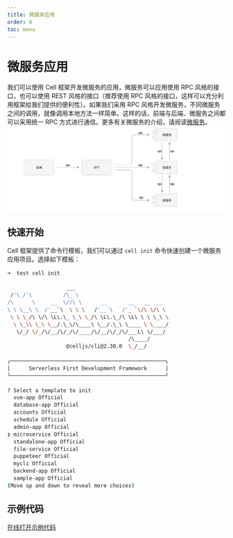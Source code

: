 ```yaml
---
title: 微服务应用
order: 6
toc: menu
---
```


# 微服务应用

我们可以使用 Cell 框架开发微服务的应用，微服务可以应用使用 RPC 风格的接口，也可以使用 REST 风格的接口（推荐使用 RPC 风格的接口，这样可以充分利用框架给我们提供的便利性）。如果我们采用 RPC 风格开发微服务，不同微服务之间的调用，就像调用本地方法一样简单。这样的话，前端与后端、微服务之间都可以采用统一 RPC 方式进行通信。更多有关微服务的介绍，请阅读[微服务](https://cell.cellbang.com/dev/%E5%BE%AE%E6%9C%8D%E5%8A%A1)。
![微服务架构图.svg](../../public/images/mics.png)


## 快速开始


Cell 框架提供了命令行模板，我们可以通过 `cell init` 命令快速创建一个微服务应用项目。选择如下模板：
```bash
➜  test cell init

                   ___
 /'\_/`\          /\_ \
/\      \     __  \//\ \      __       __   __  __
\ \ \__\ \  /'__`\  \ \ \   /'__`\   /'_ `\/\ \/\ \
 \ \ \_/\ \/\ \L\.\_ \_\ \_/\ \L\.\_/\ \L\ \ \ \_\ \
  \ \_\\ \_\ \__/.\_\/\____\ \__/.\_\ \____ \ \____/
   \/_/ \/_/\/__/\/_/\/____/\/__/\/_/\/___L\ \/___/
                                       /\____/
                   @celljs/cli@2.30.0  \_/__/

╭──────────────────────────────────────────────────╮
│      Serverless First Development Framework      │
╰──────────────────────────────────────────────────╯

? Select a template to init
  vue-app Official
  database-app Official
  accounts Official
  schedule Official
  admin-app Official
❯ microservice Official
  standalone-app Official
  file-service Official
  puppeteer Official
  mycli Official
  backend-app Official
  sample-app Official
(Move up and down to reveal more choices)
```
## 示例代码


[在线打开示例代码](https://cloud.cellbang.com/?share=1fbef12f-bfa6-4378-a318-48607052c637#/templates/microservice)

